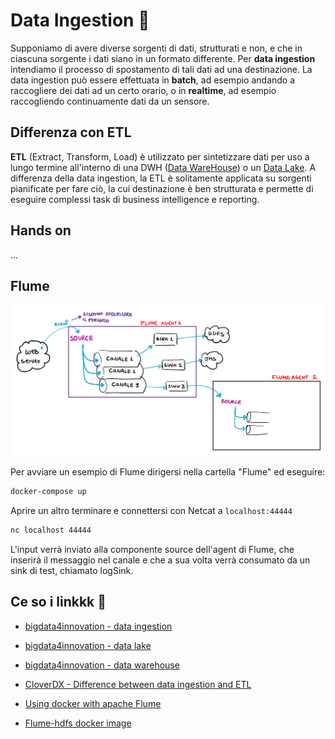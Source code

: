 # Data Ingestion 🛄

Supponiamo di avere diverse sorgenti di dati, strutturati e non, e che in ciascuna sorgente i dati siano in un formato differente. Per **data ingestion** intendiamo il processo di spostamento di tali dati ad una destinazione. La data ingestion può essere effettuata in **batch**, ad esempio andando a raccogliere dei dati ad un certo orario, o in **realtime**, ad esempio raccogliendo continuamente dati da un sensore. 



## Differenza con ETL

**ETL** (Extract, Transform, Load) è utilizzato per sintetizzare dati per uso a lungo termine all'interno di una DWH ([Data WareHouse](https://www.bigdata4innovation.it/big-data/data-warehouse/data-warehouse-a-supporto-del-processo-di-decision-making-aziendale/)) o un [Data Lake](https://www.bigdata4innovation.it/big-data/cosae-il-data-lake-quali-vantaggi-offre-e-come-si-differenzia-dal-data-warehouse/). A differenza della data ingestion, la ETL è solitamente applicata su sorgenti pianificate per fare ciò, la cui destinazione è ben strutturata e permette di eseguire complessi task di business intelligence e reporting. 

## Hands on

...

## Flume

![Flume agent example](./Docs/img/flume.png)

Per avviare un esempio di Flume dirigersi nella cartella "Flume" ed eseguire: 

```bash
docker-compose up
```

Aprire un altro terminare e connettersi con Netcat a `localhost:44444`

```bash
nc localhost 44444
```

L'input verrà inviato alla componente source dell'agent di Flume, che inserirà il messaggio nel canale e che a sua volta verrà consumato da un sink di test, chiamato logSink.



## Ce so i linkkk 📍

* [bigdata4innovation - data ingestion](https://www.bigdata4innovation.it/big-data/data-ingestion/)
* [bigdata4innovation - data lake](https://www.bigdata4innovation.it/big-data/cosae-il-data-lake-quali-vantaggi-offre-e-come-si-differenzia-dal-data-warehouse/)
* [bigdata4innovation - data warehouse](https://www.bigdata4innovation.it/big-data/data-warehouse/data-warehouse-a-supporto-del-processo-di-decision-making-aziendale/)
* [CloverDX - Difference between data ingestion and ETL](https://www.cloverdx.com/blog/what-is-the-difference-between-data-ingestion-and-etl)
* [Using docker with apache Flume](https://blog.probablyfine.co.uk/2014/05/05/using-docker-with-apache-flume-1.html)

* [Flume-hdfs docker image](https://hub.docker.com/r/avastsoftware/flume-hdfs)